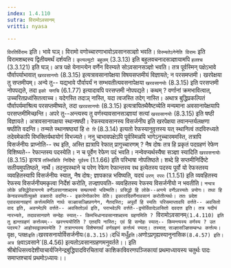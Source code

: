 ```yaml
---
index: 1.4.110
sutra: विरामोऽवसानम्
vritti: nyasa

---
```

`विरतिर्विरामः` इति। भावे घञ्। विरामो वणोच्चारणाभावोऽवसानसञ्ज्ञो भवति। `विरम्यतेऽनेनेति विरामः` इति विरामशब्दस्य द्वितीयमर्थं दर्शयति। `कृत्यल्युटो बहुलम्` (3.3.13) इति बहुलवचनादसञ्ज्ञायामपि `हलश्च` (3.3.121) इति घञ्। अत्र पक्षे येनान्त्येन वर्णेन विरम्यते सोऽवसानसञ्ज्ञो भवति। तत्र पूर्वस्मिन् पक्षेऽभावे पौर्वापर्याभावात् `खरवसानयोः` (8.3.15) इत्यत्रावसानापेक्षया विषयसप्तमीयं विज्ञायते; न परसमप्तमी। खरपेक्षया तु सप्तमीयम्।
अन्ये तु-- यद्यभावे पौर्वापर्यं न सम्भवतीत्यवसनापेक्षया `खरवसानयोः` (8.3.15) इति परसप्तमी नोपपद्यते, तदा `इको यणचि` (6.1.77) इत्यादावपि परसप्तमी नोपपद्यते। कथम् ? वर्णानां क्रमभावित्वात्, उच्चरितप्रध्वंसितत्वाच्च। यदेगस्ति तदाञ् नास्ति, यदा त्वजस्ति तदेग् नास्ति। अथात्र बुद्धिप्रकल्पितं पौर्वापर्यमाश्रित्य परसप्तमीष्यते, तदा `खरवसानयोः` (8.3.15) इत्यत्रापितथैवैष्टव्येति मन्यमाना अवसानापेक्षयापि परसप्तमीमिच्छन्ति।
अपरे तु--अन्त्यस्य तु वर्णस्यावसानसञ्ज्ञायां सत्यां `खरवसानयोः` (8.3.15) इति षष्ठी विज्ञायते। अत्रावसानापक्षया स्थानषष्ठी। रेफस्यावसानस्य विसर्जनीय इति खरपेक्षया तवानन्तर्यलक्षणा षष्ठीति वदन्ति। तन्मते स्थानषष्ठ्यां हि `रो रि` (8.3.14) इत्यतो रेफस्यानुवृत्तस्य यत् स्थानित्वं तदविरुध्यते तदेवमेकापि विभक्तिर्यथायोगं विभज्यते। ननु चाभावपक्षेऽपि पूर्वस्मिन्नपि भागेऽनुच्चारममस्ति, तत्रापि विसर्जनीयः प्राप्नोति-- रथ इति, अस्ति ह्यत्रापि रेफात् प्रागुच्चारणम् ? नैष दोषः तत्र हि प्रकृतं पदग्रहणं रेफेण विशिष्यते-- रेफान्तस्य पदस्येति। न च पूर्वेण रेफेण पदं भवति। नन्वेवप्यर्थस्यैषा सञ्ज्ञा स्यादिति `खरवसनायोः` (8.3.15) इत्यत्र `तस्मिन्निति निर्दिष्टे पूर्वस्य` (1.1.66) इति परिभाषा नोपतिष्ठते। शब्दे हि सप्तमीनिर्दिष्टे सतीयमुपतिष्ठते, नार्थे। तदनुपस्थाने च परेण रेफेण रेफान्तस्य रथ इत्येतस्य पदस्य पूर्वो यो रेफस्तस्य व्यवहितस्यापि विसर्जनीयः स्यात्, नैष दोषः; ज्ञापकान्न भविष्यति, यदयं `उरण् रपरः` (1.1.51) इति व्यवहितस्य रेफस्य विसर्जनीयमकृत्वा निर्देशं करोति, तज्ज्ञापयति- व्यवहितस्य रेफस्य विसर्जनीयो न भवतीति।
`नन्वत्र लोके प्रसिद्धेरेवायन्त्ये वर्णेऽवसानशब्दस्य सम्प्रत्ययो भविष्यति। प्रसिद्धो हि लोके--अन्त्ये वर्णेऽवस्यतेः प्रयोगः। तथा हि केनावस्यतीत्युक्ते वक्तारो वदन्ति-- इकारेणोकारेण वेति। इकारादिवर्णेनावसानं करोतीत्यर्थः। ततः प्रदेश एवावसानग्रहणं कर्त्तव्यमिति नार्थः सञ्ज्ञासञ्ज्ञिप्रणनेन, नैतदस्ति; अपूर्वो हि स्यतिः परिसमाप्तावपि वर्त्तते-- अवसितो वाद इति, अवगमेऽपि वर्त्तते-- अवसितोऽर्थ इति, पराभवेऽपि वर्त्तते--द्वयोर्विवादेऽवसितो दवदत्त इति। तत्र यदीयं नारभ्यते, तदावसानग्रणे सन्देहः स्यात्-- किमभिधानावसानशब्दस्य ग्रहणमिति ? `विरामोऽवसानम्` (1.4.110) इति तु ह्यन्तग्रहणं कर्त्तव्यम्-- खरन्त्ययोरिति ? एतदपि नास्ति; एवं हि सन्देहः स्यात्-- किमन्त्यस्य वर्णस्य ? उत पदस्य? आहोस्वद्वाक्यस्येति ? तत्रान्त्यस्य विशेषणार्थं वर्णग्रहणं कर्त्तव्यं स्यात्। तस्मात् सञ्ज्ञासञ्ज्ञिसम्बन्धः कर्त्तव्यः।
`वृक्षः, प्लक्षः` इति। `खरवसनायोर्विसर्जनीयः` (8.3.15)। `दधिं मधुँ` इति। `अणोऽप्रगृह्यस्यानुनासिक` (8.4.57) इति। अत्र हि `वाऽवसाने`(8.4.56) इत्यतोऽवसानग्रहणमनुवर्तते।।
इति श्रीबोधिसत्त्वदेशीयाचार्यजिनेन्द्रबुद्धिपादविरचितायां
काशिकाविवरणपञ्जिकायां
प्रथमाध्यायस्य
चतुर्थः पादः
समाप्तश्चायं प्रथमोऽध्यायः।।
